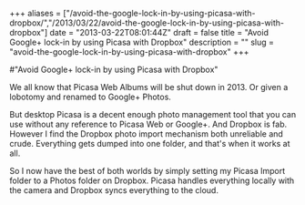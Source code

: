 +++
aliases = ["/avoid-the-google-lock-in-by-using-picasa-with-dropbox/","/2013/03/22/avoid-the-google-lock-in-by-using-picasa-with-dropbox"]
date = "2013-03-22T08:01:44Z"
draft = false
title = "Avoid Google+ lock-in by using Picasa with Dropbox"
description = ""
slug = "avoid-the-google-lock-in-by-using-picasa-with-dropbox"
+++

#"Avoid Google+ lock-in by using Picasa with Dropbox"

We all know that Picasa Web Albums will be shut down in 2013. Or given a lobotomy and renamed to Google+ Photos.

But desktop Picasa is a decent enough photo management tool that you can use without any reference to Picasa Web or Google+. And Dropbox is fab. However I find the Dropbox photo import mechanism both unreliable and crude. Everything gets dumped into one folder, and that's when it works at all.

So I now have the best of both worlds by simply setting my Picasa Import folder to a Photos folder on Dropbox. Picasa handles everything locally with the camera and Dropbox syncs everything to the cloud.